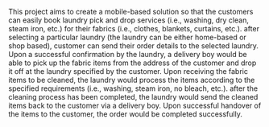 This project aims to create a mobile-based solution so that the customers can easily book laundry pick and drop services (i.e., washing, dry clean, steam iron, etc.) for their fabrics (i.e., clothes, blankets, curtains, etc.). after selecting a particular laundry (the laundry can be either home-based or shop based), customer can send their order details to the selected laundry. Upon a successful confirmation by the laundry, a delivery boy would be able to pick up the fabric items from the address of the customer and drop it off at the laundry specified by the customer. Upon receiving the fabric items to be cleaned, the laundry would process the items according to the specified requirements (i.e., washing, steam iron, no bleach, etc.). after the cleaning process has been completed, the laundry would send the cleaned items back to the customer via a delivery boy. Upon successful handover of the items to the customer, the order would be completed successfully.
